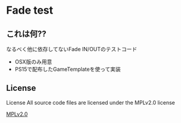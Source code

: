 # Fade test

## これは何??
なるべく他に依存してないFade IN/OUTのテストコード

+ OSX版のみ用意
+ PS15で配布したGameTemplateを使って実装


## License
License All source code files are licensed under the MPLv2.0 license

[MPLv2.0](https://www.mozilla.org/MPL/2.0/)
